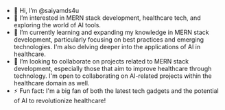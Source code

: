 - 👋 Hi, I’m @saiyamds4u
- 👀 I’m interested in MERN stack development, healthcare tech, and exploring the world of AI tools.
- 🌱 I’m currently learning and expanding my knowledge in MERN stack development, particularly focusing on best practices and emerging technologies. I'm also delving deeper into the applications of AI in healthcare.
- 💞️ I’m looking to collaborate on projects related to MERN stack development, especially those that aim to improve healthcare through technology.  I'm open to collaborating on AI-related projects within the healthcare domain as well.
- ⚡ Fun fact: I'm a big fan of both the latest tech gadgets and the potential of AI to revolutionize healthcare!
